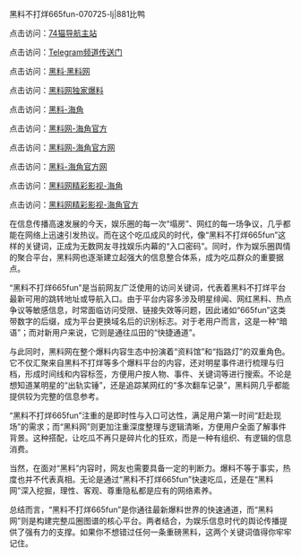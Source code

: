 黑料不打烊665fun-070725-lj|881比鸭

点击访问：<a href="https://74mao.com/">74猫导航主站</a>

点击访问：<a href="https://74mao.com/">Telegram频道传送门</a>

点击访问：<a href="https://heiliaolvzlu3.pages.dev">黑料·黑料网</a>

点击访问：<a href="https://heiliaoyvnrda.pages.dev">黑料网独家爆料</a>

点击访问：<a href="https://ert-6he.pages.dev/">黑料-海角</a>

点击访问：<a href="https://sdfsh.pages.dev/">黑料网-海角官方</a>

点击访问：<a href="https://haef.pages.dev/">黑料网-海角官方网</a>

点击访问：<a href="https://qfwfg.pages.dev/">黑料-海角官方网</a>

点击访问：<a href="https://sdbsd.pages.dev/">黑料网精彩影视-海角</a>

点击访问：<a href="https://jha.pages.dev/">黑料网精彩影视-海角官方</a>

在信息传播高速发展的今天，娱乐圈的每一次“塌房”、网红的每一场争议，几乎都能在网络上迅速引发热议。而在这个吃瓜成风的时代，像“黑料不打烊665fun”这样的关键词，正成为无数网友寻找娱乐内幕的“入口密码”。同时，作为娱乐圈舆情的聚合平台，黑料网也逐渐建立起强大的信息整合体系，成为吃瓜群众的重要据点。

“黑料不打烊665fun”是当前网友广泛使用的访问关键词，代表着黑料不打烊平台最新可用的跳转地址或导航入口。由于平台内容多涉及明星绯闻、网红黑料、热点争议等敏感信息，时常面临访问受限、链接失效等问题，因此诸如“665fun”这类带数字的后缀，成为平台更换域名后的识别标志。对于老用户而言，这是一种“暗语”；而对新用户来说，它则是通往瓜田的“快捷通道”。

与此同时，黑料网在整个爆料内容生态中扮演着“资料馆”和“指路灯”的双重角色。它不仅汇聚来自黑料不打烊等多个爆料平台的内容，还对明星事件进行梳理与归档，形成时间线和内容标签，方便用户按人物、事件、关键词等进行搜索。不论是想知道某明星的“出轨实锤”，还是追踪某网红的“多次翻车记录”，黑料网几乎都能提供较为完整的信息参考。

“黑料不打烊665fun”注重的是即时性与入口可达性，满足用户第一时间“赶赴现场”的需求；而“黑料网”则更加注重深度整理与逻辑清晰，方便用户全面了解事件背景。这种搭配，让吃瓜不再只是碎片化的狂欢，而是一种有组织、有逻辑的信息消费。

当然，在面对“黑料”内容时，网友也需要具备一定的判断力。爆料不等于事实，热度也并不代表真相。无论是通过“黑料不打烊665fun”快速吃瓜，还是在“黑料网”深入挖掘，理性、客观、尊重隐私都是应有的网络素养。

总结而言，“黑料不打烊665fun”是你通往最新爆料世界的快速通道，而“黑料网”则是构建完整瓜圈图谱的核心平台。两者结合，为娱乐信息时代的舆论传播提供了强有力的支撑。如果你不想错过任何一条重磅黑料，这两个关键词值得你牢牢记住。


